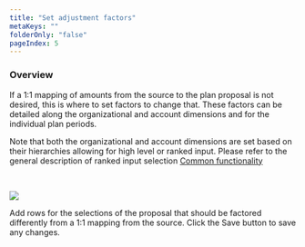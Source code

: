 ```yaml
---
title: "Set adjustment factors"
metaKeys: ""
folderOnly: "false"
pageIndex: 5
---
```



### Overview

If a 1:1 mapping of amounts from the source to the plan proposal is not desired, this is where to set factors to change that. These factors can be detailed along the organizational and account dimensions and for the individual plan periods.

Note that both the organizational and account dimensions are set based on their hierarchies allowing for high level or ranked input. Please refer to the general description of ranked input selection [Common functionality](../../../getting-started/common-functionality.md)  

<br/>

![](https://profitbasedocs.blob.core.windows.net/plannerimages/account-proposal-set-adjustment-factors.JPG)

Add rows for the selections of the proposal that should be factored differently from a 1:1 mapping from the source. Click the Save button to save any changes.